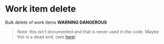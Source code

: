# Work item delete

Bulk delete of work items **WARNING DANGEROUS**

> Note: this isn't documented and that is never used in the code. Maybe this is a dead end. (see [here](https://github.com/nkdAgility/azure-devops-migration-tools/blob/master/src/VstsSyncMigrator.Core/Configuration/Processing/WorkItemDeleteConfig.cs))